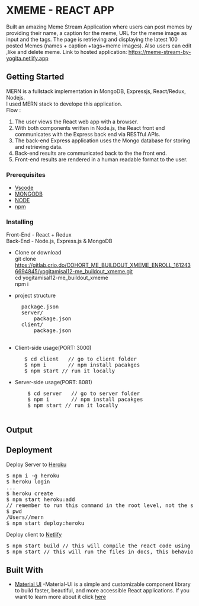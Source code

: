 # XMEME - REACT APP 

Built an amazing Meme Stream Application where users can post memes by providing their name, a caption for the meme, URL for the meme image as input and the tags.
The page is retrieving and displaying the latest 100 posted Memes (names + caption +tags+meme images). Also users can edit ,like and delete meme.
Link to hosted application:
https://meme-stream-by-yogita.netlify.app
## Getting Started
MERN is a fullstack implementation in MongoDB, Expressjs, React/Redux, Nodejs.<br/>
I used MERN stack to develope this application. <br/>
 Flow :
1. The user views the React web app with a browser.
2. With both components written in Node.js, the React front end communicates with the Express back end via RESTful APIs.
3. The back-end Express application uses the Mongo database for storing and retrieving data.
4. Back-end results are communicated back to the the front end.
5. Front-end results are rendered in a human readable format to the user.

### Prerequisites
* [Vscode](https://code.visualstudio.com/docs) 
* [MONGODB](https://gist.github.com/nrollr/9f523ae17ecdbb50311980503409aeb3)
* [NODE](https://nodejs.org/en/download/)
* [npm](https://nodejs.org/en/download/package-manager/)

### Installing
Front-End - React + Redux <br/>
Back-End - Node.js, Express.js & MongoDB 
* Clone or download <br/>
        git clone https://gitlab.crio.do/COHORT_ME_BUILDOUT_XMEME_ENROLL_1612436694845/yogitamisal12-me_buildout_xmeme.git <br/>
        cd yogitamisal12-me_buildout_xmeme    <br/>
        npm i
* project structure <br/>
    <pre>
    package.json
    server/
        package.json 
    client/         
        package.json  
   </pre>

* Client-side usage(PORT: 3000)
  <pre>
     $ cd client   // go to client folder
     $ npm i       // npm install pacakges
     $ npm start // run it locally
  </pre>
* Server-side usage(PORT: 8081)
    <pre>
      $ cd server   // go to server folder
      $ npm i       // npm install pacakges
      $ npm start // run it locally
    </pre>


## Output



## Deployment

Deploy Server to [Heroku](https://id.heroku.com/login)
<pre>
$ npm i -g heroku
$ heroku login
...
$ heroku create
$ npm start heroku:add <your-super-amazing-heroku-app>
// remember to run this command in the root level, not the server level, so if you follow the documentation along, you may need to do `cd ..`
$ pwd
/Users/<your-name>/mern
$ npm start deploy:heroku
</pre>
Deploy client to [Netlify](https://app.netlify.com/?_ga=2.163889273.750743403.1613204695-17519724.1613204695)
<pre>
$ npm start build // this will compile the react code using webpack and generate a folder called build in the root level
$ npm start // this will run the files in docs, this behavior is exactly the same how gh-pages will run your static site
</pre>
## Built With
* [Material UI](https://material-ui.com/)  -Material-UI is a simple and customizable component library to build faster, beautiful, and more accessible React applications.
 If you want to learn more about it click [here](https://github.com/mui-org/material-ui)

